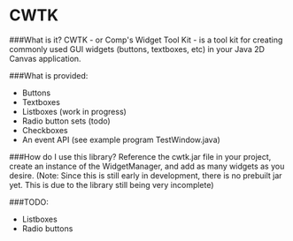 # CWTK

###What is it?
CWTK - or Comp's Widget Tool Kit - is a tool kit for creating commonly used GUI widgets (buttons, textboxes, etc) in your Java 2D Canvas application.

###What is provided:
* Buttons
* Textboxes
* Listboxes (work in progress)
* Radio button sets (todo)
* Checkboxes
* An event API (see example program TestWindow.java)

###How do I use this library?
Reference the cwtk.jar file in your project, create an instance of the WidgetManager, and add as many widgets as you desire.
(Note: Since this is still early in development, there is no prebuilt jar yet. This is due to the library still being very incomplete)

###TODO:
* Listboxes
* Radio buttons
